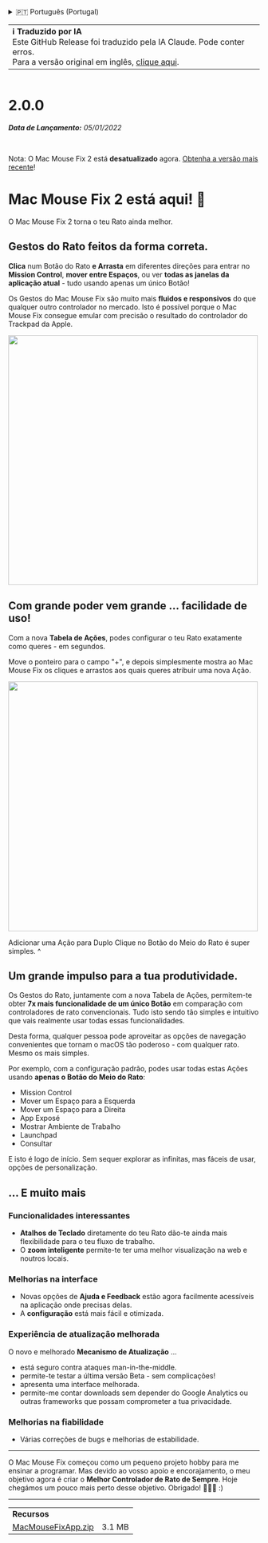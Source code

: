 <details>
<summary>🇵🇹 Português (Portugal)</summary>

[🇬🇧 English (GitHub)](https://github.com/noah-nuebling/mac-mouse-fix/releases/tag/2.0.0)\
[🇦🇩 Català](https://redirect.macmousefix.com/?target=mmf-release&tag=2.0.0&locale=ca)\
[🇩🇪 Deutsch](https://redirect.macmousefix.com/?target=mmf-release&tag=2.0.0&locale=de)\
[🇪🇸 Español](https://redirect.macmousefix.com/?target=mmf-release&tag=2.0.0&locale=es)\
[🇫🇷 Français](https://redirect.macmousefix.com/?target=mmf-release&tag=2.0.0&locale=fr)\
[🇮🇩 Indonesia](https://redirect.macmousefix.com/?target=mmf-release&tag=2.0.0&locale=id)\
[🇮🇹 Italiano](https://redirect.macmousefix.com/?target=mmf-release&tag=2.0.0&locale=it)\
[🇭🇺 Magyar](https://redirect.macmousefix.com/?target=mmf-release&tag=2.0.0&locale=hu)\
[🇳🇱 Nederlands](https://redirect.macmousefix.com/?target=mmf-release&tag=2.0.0&locale=nl)\
[🇵🇱 Polski](https://redirect.macmousefix.com/?target=mmf-release&tag=2.0.0&locale=pl)\
[🇧🇷 Português (Brasil)](https://redirect.macmousefix.com/?target=mmf-release&tag=2.0.0&locale=pt-BR)\
**🇵🇹 Português (Portugal)**\
[🇷🇴 Română](https://redirect.macmousefix.com/?target=mmf-release&tag=2.0.0&locale=ro)\
[🇸🇪 Svenska](https://redirect.macmousefix.com/?target=mmf-release&tag=2.0.0&locale=sv)\
[🇻🇳 Tiếng Việt](https://redirect.macmousefix.com/?target=mmf-release&tag=2.0.0&locale=vi)\
[🇹🇷 Türkçe](https://redirect.macmousefix.com/?target=mmf-release&tag=2.0.0&locale=tr)\
[🇨🇿 Čeština](https://redirect.macmousefix.com/?target=mmf-release&tag=2.0.0&locale=cs)\
[🇬🇷 Ελληνικά](https://redirect.macmousefix.com/?target=mmf-release&tag=2.0.0&locale=el)\
[🇷🇺 Русский](https://redirect.macmousefix.com/?target=mmf-release&tag=2.0.0&locale=ru)\
[🇺🇦 Українська](https://redirect.macmousefix.com/?target=mmf-release&tag=2.0.0&locale=uk)\
[🇮🇱 עברית](https://redirect.macmousefix.com/?target=mmf-release&tag=2.0.0&locale=he)\
[🇸🇦 العربية](https://redirect.macmousefix.com/?target=mmf-release&tag=2.0.0&locale=ar)\
[🇮🇳 हिन्दी](https://redirect.macmousefix.com/?target=mmf-release&tag=2.0.0&locale=hi)\
[🇹🇭 ไทย](https://redirect.macmousefix.com/?target=mmf-release&tag=2.0.0&locale=th)\
[🇨🇳 中文 (简体)](https://redirect.macmousefix.com/?target=mmf-release&tag=2.0.0&locale=zh-Hans)\
[🇨🇳 中文 (繁體)](https://redirect.macmousefix.com/?target=mmf-release&tag=2.0.0&locale=zh-Hant)\
[🇭🇰 中文（香港)](https://redirect.macmousefix.com/?target=mmf-release&tag=2.0.0&locale=zh-HK)\
[🇯🇵 日本語](https://redirect.macmousefix.com/?target=mmf-release&tag=2.0.0&locale=ja)\
[🇰🇷 한국어](https://redirect.macmousefix.com/?target=mmf-release&tag=2.0.0&locale=ko)\
[Help translate Mac Mouse Fix to different languages!](https://github.com/noah-nuebling/mac-mouse-fix/discussions/731)
</details>
<table align=><td>
<b>ℹ️ Traduzido por IA</b><br>
Este GitHub Release foi traduzido pela IA Claude. Pode conter erros.<br>
Para a versão original em inglês, <a href="https://github.com/noah-nuebling/mac-mouse-fix/releases/tag/2.0.0">clique aqui</a>.
</td></table>

<table></table>

# 2.0.0
***Data de Lançamento:** 05/01/2022*

<br>

Nota: O Mac Mouse Fix 2 está **desatualizado** agora. [Obtenha a versão mais recente](https://github.com/noah-nuebling/mac-mouse-fix/releases)!

# Mac Mouse Fix 2 está aqui! 🎉

O Mac Mouse Fix 2 torna o teu Rato ainda melhor.

## Gestos do Rato feitos da forma correta.

**Clica** num Botão do Rato **e Arrasta** em diferentes direções para entrar no **Mission Control**, **mover entre Espaços**, ou ver **todas as janelas da aplicação atual** - tudo usando apenas um único Botão!

Os Gestos do Mac Mouse Fix são muito mais **fluidos e responsivos** do que qualquer outro controlador no mercado.
Isto é possível porque o Mac Mouse Fix consegue emular com precisão o resultado do controlador do Trackpad da Apple.

<img width=500px src="https://user-images.githubusercontent.com/40808343/149643011-cc3311f1-af5c-453a-8206-2c6496d73d61.gif">

## Com grande poder vem grande ... facilidade de uso!

Com a nova **Tabela de Ações**, podes configurar o teu Rato exatamente como queres - em segundos.

Move o ponteiro para o campo "+", e depois simplesmente mostra ao Mac Mouse Fix os cliques e arrastos aos quais queres atribuir uma nova Ação.

<img width=500px src="https://user-images.githubusercontent.com/40808343/149642392-d0e25cf9-b49b-4398-b2e9-af2e810c8594.gif">

Adicionar uma Ação para Duplo Clique no Botão do Meio do Rato é super simples. ^

## Um grande impulso para a tua produtividade.

Os Gestos do Rato, juntamente com a nova Tabela de Ações, permitem-te obter **7x mais funcionalidade de um único Botão** em comparação com controladores de rato convencionais. Tudo isto sendo tão simples e intuitivo que vais realmente usar todas essas funcionalidades.

Desta forma, qualquer pessoa pode aproveitar as opções de navegação convenientes que tornam o macOS tão poderoso - com qualquer rato. Mesmo os mais simples.

Por exemplo, com a configuração padrão, podes usar todas estas Ações usando **apenas o Botão do Meio do Rato**:

- Mission Control
- Mover um Espaço para a Esquerda
- Mover um Espaço para a Direita
- App Exposé
- Mostrar Ambiente de Trabalho
- Launchpad
- Consultar

E isto é logo de início. Sem sequer explorar as infinitas, mas fáceis de usar, opções de personalização.

## ... E muito mais

### Funcionalidades interessantes

- **Atalhos de Teclado** diretamente do teu Rato dão-te ainda mais flexibilidade para o teu fluxo de trabalho.
- O **zoom inteligente** permite-te ter uma melhor visualização na web e noutros locais.

### Melhorias na interface

- Novas opções de **Ajuda e Feedback** estão agora facilmente acessíveis na aplicação onde precisas delas.
- A **configuração** está mais fácil e otimizada.

### Experiência de atualização melhorada

O novo e melhorado **Mecanismo de Atualização** ...

- está seguro contra ataques man-in-the-middle.
- permite-te testar a última versão Beta - sem complicações!
- apresenta uma interface melhorada.
- permite-me contar downloads sem depender do Google Analytics ou outras frameworks que possam comprometer a tua privacidade.

### Melhorias na fiabilidade

- Várias correções de bugs e melhorias de estabilidade.

---

O Mac Mouse Fix começou como um pequeno projeto hobby para me ensinar a programar. Mas devido ao vosso apoio e encorajamento, o meu objetivo agora é criar o **Melhor Controlador de Rato de Sempre**. Hoje chegámos um pouco mais perto desse objetivo. Obrigado! 🚀🚀🚀 :)

---

<table align="start">
<tr>
    <td colspan=2>
        <b>Recursos</b>
    </td>
</tr>
<tr>
    <td><a href="https://github.com/noah-nuebling/mac-mouse-fix/releases/download/2.0.0/MacMouseFixApp.zip">MacMouseFixApp.zip</a></td>
    <td>3.1 MB</td>
</tr>
</table>